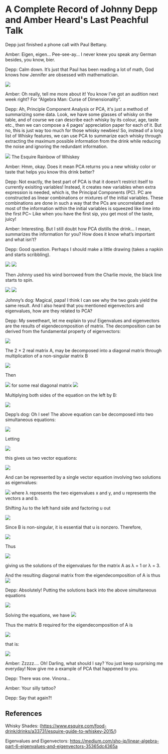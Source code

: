 # A Complete Record of Johnny Depp and Amber Heard's Last Peachful Talk

Depp just finished a phone call with Paul Bettany.

Amber: Eigen, eigen… Pee-see-ay… I never knew you speak any German besides, you know, bier.

Depp: Calm down. It’s just that Paul has been reading a lot of math, God knows how Jennifer are obsessed with mathematician.

<img src="PCA_images/p1.png">

Amber: Oh really, tell me more about it! You know I’ve got an audition next week right? For “Algebra Man: Curse of Dimensionality”. 

Depp: Ah, Principle Component Analysis or PCA, it's just a method of summarizing some data. Look, we have some glasses of whisky on the table, and of course we can describe each whisky by its colour, age, taste etc., then we can compose a 4 pages’ appreciation paper for each of it. But no, this is just way too much for those whisky newbies! So, instead of a long list of Whisky features, we can use PCA to summarize each whisky through extracting the maximum possible information from the drink while reducing the noise and ignoring the redundant information. 

<img src="PCA_images/p2.png">
The Esquire Rainbow of Whiskey

Amber: Hmm, okay. Does it mean PCA returns you a new whisky color or taste that helps you know this drink better?

Depp: Not exactly, the best part of PCA is that it doesn’t restrict itself to currently exisiting variables! Instead, it creates new variables when extra expression is needed, which is, the Principal Components (PC). PC are constructed as linear combinations or mixtures of the initial variables. These combinations are done in such a way that the PCs are uncorrelated and most of the information within the initial variables is squeezed like lime into the first PC~ Like when you have the first sip, you get most of the taste, juicy!

Amber: Interesting. But I still doubt how PCA distills the drink… I mean, summarizes the information for you? How does it know what’s important and what isn’t?

Depp: Good question. Perhaps I should make a little drawing (takes a napkin and starts scribbling).

<img src="PCA_images/p3.png">   <img src="PCA_images/p4.png">

Then Johnny used his wind borrowed from the Charlie movie, the black line starts to spin.

<img src="PCA_images/p5.gif">   <img src="PCA_images/p6.gif">

Johnny’s dog: Magical, papa! I think I can see why the two goals yield the same result. And I also heard that you mentioned eigenvectors and eigenvalues, how are they related to PCA?

Depp: My sweetheart, let me explain to you! Eigenvalues and eigenvectors are the results of eigendecomposition of matrix.
The decomposition can be derived from the fundamental property of eigenvectors:

<img src="PCA_images/p7.png">

The 2 × 2 real matrix A, may be decomposed into a diagonal matrix through multiplication of a non-singular matrix B

<img src="PCA_images/p8.png">

Then

<img src="PCA_images/p9.png"> for some real diagonal matrix <img src="PCA_images/p10.png">

Multiplying both sides of the equation on the left by B:

<img src="PCA_images/p11.png">

Depp’s dog: Oh I see! The above equation can be decomposed into two simultaneous equations:

<img src="PCA_images/p12.png">
      
Letting
 
<img src="PCA_images/p13.png">

this gives us two vector equations:

<img src="PCA_images/p14.png">
 
And can be represented by a single vector equation involving two solutions as eigenvalues:
 
<img src="PCA_images/p15.png">  where λ represents the two eigenvalues x and y, and u represents the vectors a and b.

Shifting λu to the left hand side and factoring u out
 
<img src="PCA_images/p16.png">

Since B is non-singular, it is essential that u is nonzero. Therefore,

<img src="PCA_images/p17.png">

Thus

<img src="PCA_images/p18.png">

giving us the solutions of the eigenvalues for the matrix A as λ = 1 or λ = 3. 

And the resulting diagonal matrix from the eigendecomposition of A is thus <img src="PCA_images/p19.png">
 
Depp: Absolutely! Putting the solutions back into the above simultaneous equations

<img src="PCA_images/p20.png">
 
Solving the equations, we have <img src="PCA_images/p21.png">

Thus the matrix B required for the eigendecomposition of A is

<img src="PCA_images/p22.png">

that is:

<img src="PCA_images/p23.png">

Amber: Zzzzz…. Oh! Darling, what should I say? You just keep surprising me everyday! Now give me a example of PCA that happened to you.

Depp: There was one. Vinona...

Amber: Your silly tattoo?

Depp: Say that again?!

## References
Whisky Shades:
(https://www.esquire.com/food-drink/drinks/a33731/esquire-guide-to-whiskey-2015/)

Eigenvalues and Eigenvectors: 
https://medium.com/sho-jp/linear-algebra-part-6-eigenvalues-and-eigenvectors-35365dc4365a

